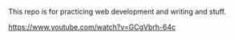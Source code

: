 This repo is for practicing web development and writing and stuff.

https://www.youtube.com/watch?v=GCgVbrh-64c
